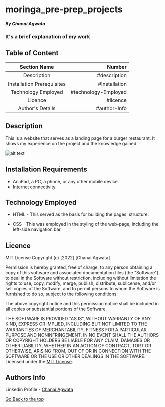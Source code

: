 # moringa_pre-prep_projects
##### By Chanai Agwata 
### It's a brief explanation of my work

## Table of Content

|Section Name              |Number| 
|:------------------------:|-----------:|
|Description               |#description|
|Installation Prerequisites|#Installation|
|Technology Employed       |#technology-Employed|
|Licence                   |#licence|
|Author's Details          |#author-Info|


## Description
<p>This is a website that serves as a landing page for a burger restaurant. It shows my experience on the project and the knowledge gained.</p>

![alt text](https://html.com/wp-content/uploads/html-tutorial-beginners-header.webp)

## Installation Requirements

* An iPad, a PC, a phone, or any other mobile device.
* Internet connectivity.
## Technology Employed
* HTML - This served as the basis for building the pages' structure.

* CSS - This was employed in the styling of the web-page, including the left-side navigation bar.

## Licence
MIT License
Copyright (c) [2022] [Chanai Agwata]

Permission is hereby granted, free of charge, to any person obtaining a copy
of this software and associated documentation files (the "Software"), to deal
in the Software without restriction, including without limitation the rights
to use, copy, modify, merge, publish, distribute, sublicense, and/or sell
copies of the Software, and to permit persons to whom the Software is
furnished to do so, subject to the following conditions:

The above copyright notice and this permission notice shall be included in all
copies or substantial portions of the Software.

THE SOFTWARE IS PROVIDED "AS IS", WITHOUT WARRANTY OF ANY KIND, EXPRESS OR
IMPLIED, INCLUDING BUT NOT LIMITED TO THE WARRANTIES OF MERCHANTABILITY,
FITNESS FOR A PARTICULAR PURPOSE AND NONINFRINGEMENT. IN NO EVENT SHALL THE
AUTHORS OR COPYRIGHT HOLDERS BE LIABLE FOR ANY CLAIM, DAMAGES OR OTHER
LIABILITY, WHETHER IN AN ACTION OF CONTRACT, TORT OR OTHERWISE, ARISING FROM,
OUT OF OR IN CONNECTION WITH THE SOFTWARE OR THE USE OR OTHER DEALINGS IN THE
SOFTWARE.
Licensed under the [MIT License](LICENSE). 

## Authors Info

Linkedin Profile - [Chanai Agwata](https://www.linkedin.com/in/chanai-agwata-90a345146/)

[Go Back to the top](#portfolio)
